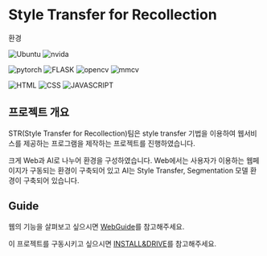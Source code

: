 # Style Transfer for Recollection
환경

![Ubuntu](https://img.shields.io/badge/Ubuntu_22.04-E95420?style=for-the-badge&logo=ubuntu&logoColor=white)
![nvida](https://img.shields.io/badge/NVIDIA-RTX2070-76B900?style=for-the-badge&logo=nvidia&logoColor=white)


![pytorch](https://img.shields.io/badge/pytorch-EE4C2C?style=for-the-badge&logo=pytorch&logoColor=white)
![FLASK](https://img.shields.io/badge/Flask-000000?style=for-the-badge&logo=flask&logoColor=white)
![opencv](https://img.shields.io/badge/opencv-5c3ee8?style=for-the-badge&logo=opencv&logoColor=white)
![mmcv](https://img.shields.io/badge/mmcv-4285F4?style=for-the-badge&logo=mmcv&logoColor=white)

![HTML](https://img.shields.io/badge/HTML5-E34F26?style=for-the-badge&logo=html5&logoColor=white)
![CSS](https://img.shields.io/badge/CSS-239120?&style=for-the-badge&logo=css3&logoColor=white)
![JAVASCRIPT](https://img.shields.io/badge/JavaScript-F7DF1E?style=for-the-badge&logo=JavaScript&logoColor=white)


## 프로젝트 개요
STR(Style Transfer for Recollection)팀은 style transfer 기법을 이용하여 웹서비스를 제공하는 프로그램을 제작하는 프로젝트를 진행하였습니다. 

크게 Web과 AI로 나누어 환경을 구성하였습니다. Web에서는 사용자가 이용하는 웹페이지가 구동되는 환경이 구축되어 있고 AI는 Style Transfer, Segmentation 모델 환경이 구축되어 있습니다.

## Guide
웹의 기능을 살펴보고 싶으시면 [WebGuide](WebGuide.md)를 참고해주세요.

이 프로젝트를 구동시키고 싶으시면 [INSTALL&DRIVE](INSTALL&DRIVE.md)를 참고해주세요.
